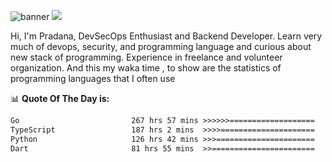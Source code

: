 ![banner](.github/banner-profile.jpeg)
<img src="https://user-images.githubusercontent.com/73097560/115834477-dbab4500-a447-11eb-908a-139a6edaec5c.gif"></p>

Hi, I'm Pradana, DevSecOps Enthusiast and Backend Developer. Learn very much of devops, security, and programming language and curious about new stack of programming. Experience in freelance and volunteer organization. And this my waka time , to show are the statistics of programming languages that I often use

📊 **Quote Of The Day is:**
<!--START_SECTION:waka-->

```txt
Go                         267 hrs 57 mins >>>>>>===================   25.03 %
TypeScript                 187 hrs 2 mins  >>>>=====================   17.47 %
Python                     126 hrs 42 mins >>>======================   11.84 %
Dart                       81 hrs 55 mins  >>=======================   07.65 %
```

<!--END_SECTION:waka-->
